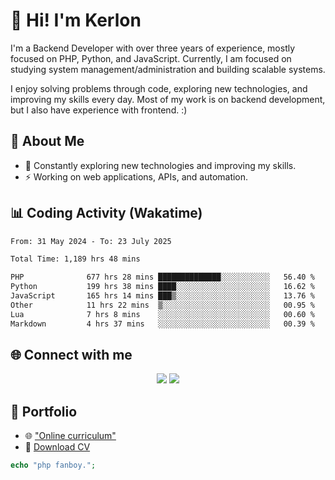 # 👋 Hi! I'm Kerlon

I'm a Backend Developer with over three years of experience, mostly focused on PHP, Python, and JavaScript. Currently, I am focused on studying system management/administration and building scalable systems.

I enjoy solving problems through code, exploring new technologies, and improving my skills every day. Most of my work is on backend development, but I also have experience with frontend. :)

## 🚀 About Me

* 🌱 Constantly exploring new technologies and improving my skills.
* ⚡ Working on web applications, APIs, and automation.

## 📊 Coding Activity (Wakatime)

<!--START_SECTION:waka-->

```txt
From: 31 May 2024 - To: 23 July 2025

Total Time: 1,189 hrs 48 mins

PHP              677 hrs 28 mins ██████████████░░░░░░░░░░░   56.40 %
Python           199 hrs 38 mins ████░░░░░░░░░░░░░░░░░░░░░   16.62 %
JavaScript       165 hrs 14 mins ███▒░░░░░░░░░░░░░░░░░░░░░   13.76 %
Other            11 hrs 22 mins  ▒░░░░░░░░░░░░░░░░░░░░░░░░   00.95 %
Lua              7 hrs 8 mins    ░░░░░░░░░░░░░░░░░░░░░░░░░   00.60 %
Markdown         4 hrs 37 mins   ░░░░░░░░░░░░░░░░░░░░░░░░░   00.39 %
```

<!--END_SECTION:waka-->

## 🌐 Connect with me

<p align="center">
    <a href="https://www.linkedin.com/in/kerlon-fernandes"><img src="https://skillicons.dev/icons?i=linkedin" /></a>
    <a href="https://github.com/kerlonfernandes"><img src="https://skillicons.dev/icons?i=github" /></a>
</p>

## 📌 Portfolio

* 🌐 ["Online curriculum"](https://kerlon.com.br/)
* 📄 [Download CV](https://kerlon.com.br/assets/resumes/resume_en-us.pdf)

```php
echo "php fanboy.";
```
